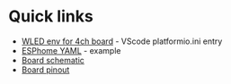 # Quick links

- [WLED env for 4ch board](https://github.com/srg74/ESP32-4CH-board/blob/main/Resources/env.md) - VScode platformio.ini entry
- [ESPhome YAML](https://github.com/srg74/ESP32-4CH-board/blob/main/Resources/esphome.md) - example
- [Board schematic](https://github.com/srg74/ESP32-4CH-board/blob/main/Resources/images/ESP32_4CH_board_schematic.pdf)
- [Board pinout](https://github.com/srg74/ESP32-4CH-board/blob/main/Resources/images/4CH_board_pinout.pdf)
